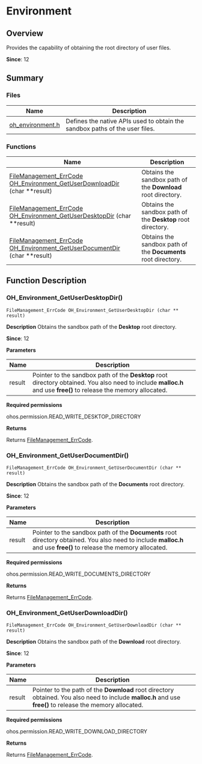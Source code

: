 # Environment


## Overview

Provides the capability of obtaining the root directory of user files.

**Since**: 12


## Summary


### Files

| Name| Description| 
| -------- | -------- |
| [oh_environment.h](oh__environment_8h.md) | Defines the native APIs used to obtain the sandbox paths of the user files. | 


### Functions

| Name| Description| 
| -------- | -------- |
| [FileManagement_ErrCode](_file_i_o.md#filemanagement_errcode) [OH_Environment_GetUserDownloadDir](#oh_environment_getuserdownloaddir) (char \*\*result) | Obtains the sandbox path of the **Download** root directory. | 
| [FileManagement_ErrCode](_file_i_o.md#filemanagement_errcode) [OH_Environment_GetUserDesktopDir](#oh_environment_getuserdesktopdir) (char \*\*result) | Obtains the sandbox path of the **Desktop** root directory. | 
| [FileManagement_ErrCode](_file_i_o.md#filemanagement_errcode) [OH_Environment_GetUserDocumentDir](#oh_environment_getuserdocumentdir) (char \*\*result) | Obtains the sandbox path of the **Documents** root directory. | 


## Function Description


### OH_Environment_GetUserDesktopDir()

```
FileManagement_ErrCode OH_Environment_GetUserDesktopDir (char ** result)
```
**Description**
Obtains the sandbox path of the **Desktop** root directory.

**Since**: 12

**Parameters**

| Name| Description| 
| -------- | -------- |
| result | Pointer to the sandbox path of the **Desktop** root directory obtained. You also need to include **malloc.h** and use **free()** to release the memory allocated. | 

**Required permissions**

ohos.permission.READ_WRITE_DESKTOP_DIRECTORY

**Returns**

Returns [FileManagement_ErrCode](_file_i_o.md#filemanagement_errcode).


### OH_Environment_GetUserDocumentDir()

```
FileManagement_ErrCode OH_Environment_GetUserDocumentDir (char ** result)
```
**Description**
Obtains the sandbox path of the **Documents** root directory.

**Since**: 12

**Parameters**

| Name| Description| 
| -------- | -------- |
| result | Pointer to the sandbox path of the **Documents** root directory obtained. You also need to include **malloc.h** and use **free()** to release the memory allocated. | 

**Required permissions**

ohos.permission.READ_WRITE_DOCUMENTS_DIRECTORY

**Returns**

Returns [FileManagement_ErrCode](_file_i_o.md#filemanagement_errcode).


### OH_Environment_GetUserDownloadDir()

```
FileManagement_ErrCode OH_Environment_GetUserDownloadDir (char ** result)
```
**Description**
Obtains the sandbox path of the **Download** root directory.

**Since**: 12

**Parameters**

| Name| Description| 
| -------- | -------- |
| result | Pointer to the path of the **Download** root directory obtained. You also need to include **malloc.h** and use **free()** to release the memory allocated. | 

**Required permissions**

ohos.permission.READ_WRITE_DOWNLOAD_DIRECTORY

**Returns**

Returns [FileManagement_ErrCode](_file_i_o.md#filemanagement_errcode).
